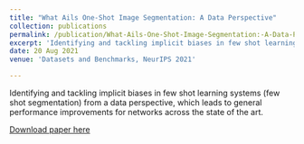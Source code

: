 ```yaml
---
title: "What Ails One-Shot Image Segmentation: A Data Perspective"
collection: publications
permalink: /publication/What-Ails-One-Shot-Image-Segmentation:-A-Data-Perspective
excerpt: 'Identifying and tackling implicit biases in few shot learning systems (few shot segmentation) from a data perspective, which leads to general performance improvements for networks across the state of the art.'
date: 20 Aug 2021
venue: 'Datasets and Benchmarks, NeurIPS 2021'

---
```

<!-- paperurl: 'https://openreview.net/pdf?id=BlcUQYxknbX' -->
<!-- citation: 'Your Name, You. (2009). &quot;Paper Title Number 1.&quot; <i>Journal 1</i>. 1(1).' -->

Identifying and tackling implicit biases in few shot learning systems (few shot segmentation) from a data perspective, which leads to general performance improvements for networks across the state of the art.

[Download paper here](https://openreview.net/pdf?id=BlcUQYxknbX)

<!-- Recommended citation: Your Name, You. (2009). "Paper Title Number 1." <i>Journal 1</i>. 1(1). -->
